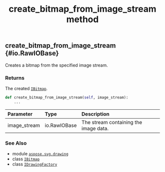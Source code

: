 ﻿---
title: create_bitmap_from_image_stream method
second_title: Aspose.SVG for Python via .NET API References
description: 
type: docs
weight: 40
url: /python-net/aspose.svg.drawing/idrawingfactory/create_bitmap_from_image_stream/
is_root: false
---

## create_bitmap_from_image_stream {#io.RawIOBase}

Creates a bitmap from the specified image stream.


### Returns 


The created [`IBitmap`](/svg/python-net/aspose.svg.drawing/ibitmap).


```python
def create_bitmap_from_image_stream(self, image_stream):
    ...
```


| Parameter | Type | Description |
| :- | :- | :- |
| image_stream | io.RawIOBase | The stream containing the image data. |



### See Also
* module [`aspose.svg.drawing`](../../)
* class [`IBitmap`](/svg/python-net/aspose.svg.drawing/ibitmap)
* class [`IDrawingFactory`](/svg/python-net/aspose.svg.drawing/idrawingfactory)
